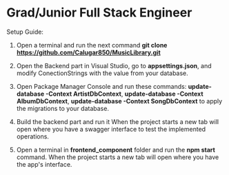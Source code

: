 # Grad/Junior Full Stack Engineer

Setup Guide:

1. Open a terminal and run the next command **git clone https://github.com/Calugar850/MusicLibrary.git**

2. Open the Backend part in Visual Studio, go to **appsettings.json**, and modify ConectionStrings with the value from your database.

3. Open Package Manager Console and run these commands: **update-database -Context ArtistDbContext**, **update-database -Context AlbumDbContext**, **update-database -Context SongDbContext** to apply the migrations to your database.

4. Build the backend part and run it
  When the project starts a new tab will open where you have a swagger interface to test the implemented operations.

5. Open a terminal in  **frontend_component** folder and run the **npm start** command.
   When the project starts a new tab will open where you have the app's interface.
